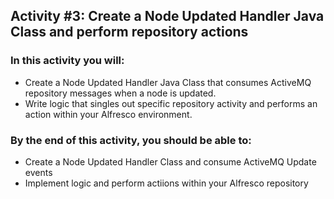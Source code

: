 ## Activity #3: Create a Node Updated Handler Java Class and perform repository actions

### In this activity you will:
* Create a Node Updated Handler Java Class that consumes ActiveMQ repository messages when a node is updated.
* Write logic that singles out specific repository activity and performs an action within your Alfresco environment. 

### By the end of this activity, you should be able to:
* Create a Node Updated Handler Class and consume ActiveMQ Update events
* Implement logic and perform actiions within your Alfresco repository
